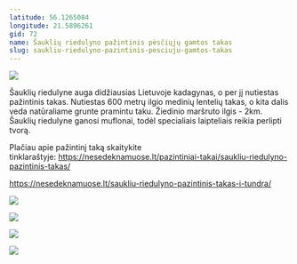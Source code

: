 ```yaml
---
latitude: 56.1265084
longitude: 21.5896261
gid: 72
name: Šauklių riedulyno pažintinis pėsčiųjų gamtos takas
slug: saukliu-riedulyno-pazintinis-pesciuju-gamtos-takas
---
```

![](https://doc-0o-ag-mymaps.googleusercontent.com/untrusted/hostedimage/ihucu48q9m5s1hftel5u85tfdc/blljobmmbavp8rtqg71bn7ur44/1641717000000/-WPmm_dsOCr8C_2Ftfdhs7CzXYdOD0wc/*/6AIsG_vYMHT9jnT5Oi4h17VOAzoZqL5MbG_32lVBAdFj_vWLsg9hhYmLOAYHxbQIXhdKUagdZFJ6EG-8kNMEsdBpfUa6iZC_jGMZZvkeodFtgBoP_DYEX-6XE21Vs3Nyl0iOVXS9TveVcSWgJOs6ltzkAvAhlUryiE6hKgMb7WA-28SZxdABWjaAN77mVyqNIJg?session=0&fife)  
  
Šauklių riedulyne auga didžiausias Lietuvoje kadagynas, o per jį nutiestas pažintinis takas. Nutiestas 600 metrų ilgio medinių lentelių takas, o kita dalis veda natūraliame grunte pramintu taku. Žiedinio maršruto ilgis - 2km. Šauklių riedulyne ganosi muflonai, todėl specialiais laipteliais reikia perlipti tvorą.  
  
Plačiau apie pažintinį taką skaitykite tinklaraštyje: https://nesedeknamuose.lt/pazintiniai-takai/saukliu-riedulyno-pazintinis-takas/  
  
https://nesedeknamuose.lt/saukliu-riedulyno-pazintinis-takas-i-tundra/  
  
![](https://doc-00-ag-mymaps.googleusercontent.com/untrusted/hostedimage/ihucu48q9m5s1hftel5u85tfdc/icn0664bvvmqjsjd9veojkmu90/1641717000000/-WPmm_dsOCr8C_2Ftfdhs7CzXYdOD0wc/*/6AIsG_vYaRoTjbAVBaIddhQ4L7euRvPb87PXiuo_H3cRWSDfn5VxjZHXx6abpZaS_itO1T5gyL47cTlS6s7Jt4Nj4athFVtbQzZF5bm9Kb6d7TU9GUE_kgo3jfarTkdIHXaHsaEdH1f6h62OcAUtYuYN1SOrweYhpwgR2wfEpHHeJ_iL5TKrI60GK6WeJuR3-Tg?session=0&fife)  
  
![](https://doc-00-ag-mymaps.googleusercontent.com/untrusted/hostedimage/ihucu48q9m5s1hftel5u85tfdc/o5kvohvpbrsslnmf09nt0t2te4/1641717000000/-WPmm_dsOCr8C_2Ftfdhs7CzXYdOD0wc/*/6AIsG_vbbywY1Ai2cbzKG8srQXgxW76jAtd6dtWFUZ2RianzZEh3igyzK0fO_yWoaj6meM_CNtB6V-tq4c19fvE4mztJvWMEA_L2o3ooRPjbBt34zyi5lgTTb4H2XVdwgD7R5KHPSRhKbygkJufs3onFKGhJEJBQM-u3meD_PSLj8iHhAX6cGICgvJl_bABB7yw?session=0&fife)  
  
![](https://doc-0c-ag-mymaps.googleusercontent.com/untrusted/hostedimage/ihucu48q9m5s1hftel5u85tfdc/f1b9cvd8f3f37jf9pdse8p40do/1641717000000/-WPmm_dsOCr8C_2Ftfdhs7CzXYdOD0wc/*/6AIsG_vbthopOuqtbo-G04-Q7UljrCq3h-H0r4abPQpgLDLHh4OTN5AWaFVSGVxo8ku65v4emd1IKhPgepDtVXbsxQ1nf2q0ZuKEktwRkMKUU-p-mGouUU5u-isw6ij6dgGFi2EhH68og7t0cbrpw_WVYK5W7nt_V7X0m8p_3pCK9-JmnQEiGIV36me-nCf6HCA?session=0&fife)  
  
![](https://doc-0g-ag-mymaps.googleusercontent.com/untrusted/hostedimage/ihucu48q9m5s1hftel5u85tfdc/p613798totsj3safvaldmjusgk/1641717000000/-WPmm_dsOCr8C_2Ftfdhs7CzXYdOD0wc/*/6AIsG_vY4sKUA0CTTrux1PuywllPkcggUYUP_u7OMPHxBDXJ_yJhzod1CbYK0TEP8byeZpY6uolexktgSNk1euu9y_AGaVpyWLdFGFTL3z5dWvxr2ceURiZ4a2c5EEw3Fvcw_Dg31RynHc8dLGGtWhwag264BNAqcHDAvMMlFg51YZ0PtjY0iFuUSCi0aPqnppA?session=0&fife)
